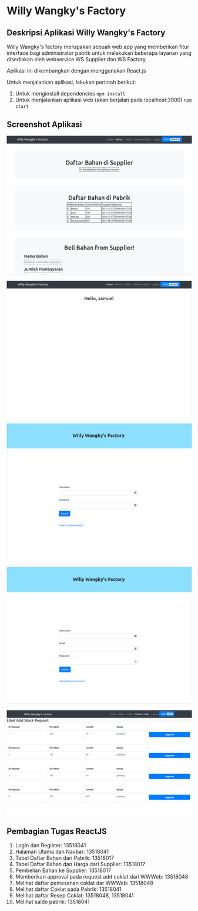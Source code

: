 # Willy Wangky's Factory

## Deskripsi Aplikasi Willy Wangky's Factory

Willy Wangky's factory merupakan sebuah web app yang memberikan fitur interface bagi administrator pabrik untuk melakukan beberapa layanan yang disediakan oleh webservice WS Supplier dan WS Factory.

Aplikasi ini dikembangkan dengan menggunakan React.js

Untuk menjalankan aplikasi, lakukan perintah berikut:
1. Untuk menginstall dependencies
`npm install`
2. Untuk menjalankan aplikasi web (akan berjalan pada localhost:3000)
`npm start`

## Screenshot Aplikasi

![](screenshots/Bahan.png)

![](screenshots/Home.png)

![](screenshots/Login.png)

![](screenshots/Register.png)

![](screenshots/request.png)

## Pembagian Tugas ReactJS

1. Login dan Register: 13518041
2. Halaman Utama dan Navbar: 13518041
4. Tabel Daftar Bahan dari Pabrik: 13518017
5. Tabel Daftar Bahan dan Harga dari Supplier: 13518017
6. Pembelian Bahan ke Supplier: 13518017
7. Memberikan approval pada request add coklat dari WWWeb: 13518048
8. Melihat daftar pemesanan coklat dar WWWeb: 13518048
9. Melihat daftar Coklat pada Pabrik: 13518041
10. Melihat daftar Resep Coklat: 13518048, 13518041
11. Melihat saldo pabrik: 13518041
